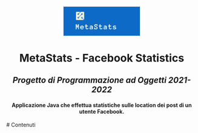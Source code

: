 <p align="center">
<img src="logo2.png" width="40%" height="40%">

<div align="center">

# MetaStats - Facebook Statistics
## _Progetto di Programmazione ad Oggetti 2021-2022_
#### Applicazione Java che effettua statistiche sulle location dei post di un utente Facebook.
</div>
# Contenuti
